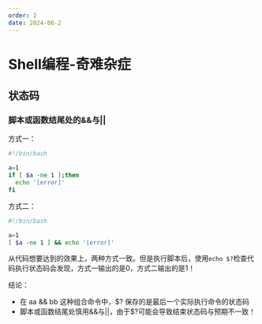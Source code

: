 ```yaml
---
order: 2
date: 2024-06-2
---
```


# Shell编程-奇难杂症

## 状态码

### 脚本或函数结尾处的&&与||

方式一：

```bash
#!/bin/bash

a=1
if [ $a -ne 1 ];then
  echo '[error]'
fi
```

方式二：

```bash
#!/bin/bash

a=1
[ $a -ne 1 ] && echo '[error]'
```

从代码想要达到的效果上，两种方式一致。但是执行脚本后，使用`echo $?`检查代码执行状态码会发现，方式一输出的是0，方式二输出的是1！

结论：

- 在 aa && bb 这种组合命令中，$? 保存的是最后一个实际执行命令的状态码
- 脚本或函数结尾处慎用&&与||，由于$?可能会导致结束状态码与预期不一致！